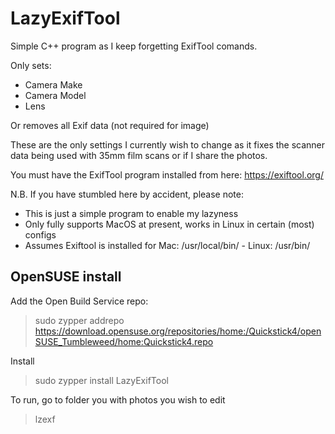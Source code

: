 # LazyExifTool
Simple C++ program as I keep forgetting ExifTool comands.

Only sets:

* Camera Make
* Camera Model
* Lens

Or removes all Exif data (not required for image)

These are the only settings I currently wish to change as it fixes the scanner data being used with 35mm film scans or if I share the photos.

You must have the ExifTool program installed from here: https://exiftool.org/

N.B. If you have stumbled here by accident, please note:
* This is just a simple program to enable my lazyness
* Only fully supports MacOS at present, works in Linux in certain (most) configs
* Assumes Exiftool is installed for Mac: /usr/local/bin/  - Linux: /usr/bin/

## OpenSUSE install

Add the Open Build Service repo:

> sudo zypper addrepo https://download.opensuse.org/repositories/home:/Quickstick4/openSUSE_Tumbleweed/home:Quickstick4.repo

Install

> sudo zypper install LazyExifTool

To run, go to folder you with photos you wish to edit

> lzexf
